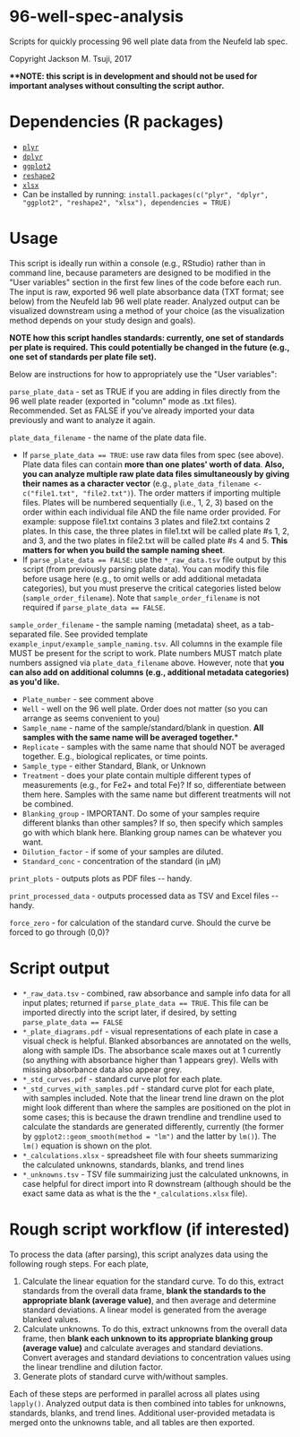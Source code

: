 # 96-well-spec-analysis
Scripts for quickly processing 96 well plate data from the Neufeld lab spec.

Copyright Jackson M. Tsuji, 2017

__**NOTE: this script is in development and should not be used for important analyses without consulting the script author.__

# Dependencies (R packages)
* [`plyr`](https://cran.r-project.org/web/packages/plyr/index.html)
* [`dplyr`](http://dplyr.tidyverse.org)
* [`ggplot2`](http://ggplot2.tidyverse.org)
* [`reshape2`](https://cran.r-project.org/web/packages/reshape2/index.html)
* [`xlsx`](https://cran.r-project.org/web/packages/xlsx/index.html)
* Can be installed by running: `install.packages(c("plyr", "dplyr", "ggplot2", "reshape2", "xlsx"), dependencies = TRUE)`

# Usage
This script is ideally run within a console (e.g., RStudio) rather than in command line, because parameters are designed to be modified in the "User variables" section in the first few lines of the code before each run. The input is raw, exported 96 well plate absorbance data (TXT format; see below) from the Neufeld lab 96 well plate reader. Analyzed output can be visualized downstream using a method of your choice (as the visualization method depends on your study design and goals).

**NOTE how this script handles standards: currently, one set of standards per plate is required. This could potentially be changed in the future (e.g., one set of standards per plate file set).**

Below are instructions for how to appropriately use the "User variables":

```parse_plate_data``` - set as TRUE if you are adding in files directly from the 96 well plate reader (exported in "column" mode as .txt files). Recommended. Set as FALSE if you've already imported your data previously and want to analyze it again.

```plate_data_filename``` - the name of the plate data file.
- If ```parse_plate_data == TRUE```: use raw data files from spec (see above). Plate data files can contain **more than one plates' worth of data**. **Also, you can analyze multiple raw plate data files simultaneously by giving their names as a character vector** (e.g., ```plate_data_filename <- c("file1.txt", "file2.txt")```). The order matters if importing multiple files. Plates will be numbered sequentially (i.e., 1, 2, 3) based on the order within each individual file AND the file name order provided. For example: suppose file1.txt contains 3 plates and file2.txt contains 2 plates. In this case, the three plates in file1.txt will be called plate #s 1, 2, and 3, and the two plates in file2.txt will be called plate #s 4 and 5. **This matters for when you build the sample naming sheet**.
- If ```parse_plate_data == FALSE```: use the ```*_raw_data.tsv``` file output by this script (from previously parsing plate data). You can modify this file before usage here (e.g., to omit wells or add additional metadata categories), but you must preserve the critical categories listed below (```sample_order_filename```). Note that ```sample_order_filename``` is not required if ```parse_plate_data == FALSE```.

```sample_order_filename``` - the sample naming (metadata) sheet, as a tab-separated file. See provided template ```example_input/example_sample_naming.tsv```. All columns in the example file MUST be present for the script to work. Plate numbers MUST match plate numbers assigned via ```plate_data_filename``` above. However, note that **you can also add on additional columns (e.g., additional metadata categories) as you'd like.**
- ```Plate_number``` - see comment above
- ```Well``` - well on the 96 well plate. Order does not matter (so you can arrange as seems convenient to you)
- ```Sample_name``` - name of the sample/standard/blank in question. **All samples with the same name will be averaged together.***
- ```Replicate``` - samples with the same name that should NOT be averaged together. E.g., biological replicates, or time points.
- ```Sample_type``` - either Standard, Blank, or Unknown
- ```Treatment``` - does your plate contain multiple different types of measurements (e.g., for Fe2+ and total Fe)? If so, differentiate between them here. Samples with the same name but different treatments will not be combined.
- ```Blanking_group``` - IMPORTANT. Do some of your samples require different blanks than other samples? If so, then specify which samples go with which blank here. Blanking group names can be whatever you want.
- ```Dilution_factor``` - if some of your samples are diluted.
- ```Standard_conc``` - concentration of the standard (in µM)

```print_plots``` - outputs plots as PDF files -- handy.

```print_processed_data``` - outputs processed data as TSV and Excel files -- handy.

```force_zero``` - for calculation of the standard curve. Should the curve be forced to go through (0,0)?

# Script output
- ```*_raw_data.tsv``` - combined, raw absorbance and sample info data for all input plates; returned if ```parse_plate_data == TRUE```. This file can be imported directly into the script later, if desired, by setting ```parse_plate_data == FALSE```
- ```*_plate_diagrams.pdf``` - visual representations of each plate in case a visual check is helpful. Blanked absorbances are annotated on the wells, along with sample IDs. The absorbance scale maxes out at 1 currently (so anything with absorbance higher than 1 appears grey). Wells with missing absorbance data also appear grey.
- ```*_std_curves.pdf``` - standard curve plot for each plate.
- ```*_std_curves_with_samples.pdf``` - standard curve plot for each plate, with samples included. Note that the linear trend line drawn on the plot might look different than where the samples are positioned on the plot in some cases; this is because the drawn trendline and trendline used to calculate the standards are generated differently, currently (the former by ```ggplot2::geom_smooth(method = "lm")``` and the latter by ```lm()```). The ```lm()``` equation is shown on the plot.
- ```*_calculations.xlsx``` - spreadsheet file with four sheets summarizing the calculated unknowns, standards, blanks, and trend lines
- ```*_unknowns.tsv``` - TSV file summairizing just the calculated unknowns, in case helpful for direct import into R downstream (although should be the exact same data as what is the the ```*_calculations.xlsx``` file).

# Rough script workflow (if interested)
To process the data (after parsing), this script analyzes data using the following rough steps. For each plate,
1. Calculate the linear equation for the standard curve. To do this, extract standards from the overall data frame, **blank the standards to the appropriate blank (average value)**, and then average and determine standard deviations. A linear model is generated from the average blanked values.
2. Calculate unknowns. To do this, extract unknowns from the overall data frame, then **blank each unknown to its appropriate blanking group (average value)** and calculate averages and standard deviations. Convert averages and standard deviations to concentration values using the linear trendline and dilution factor.
3. Generate plots of standard curve with/without samples.

Each of these steps are performed in parallel across all plates using ```lapply()```. Analyzed output data is then combined into tables for unknowns, standards, blanks, and trend lines. Additional user-provided metadata is merged onto the unknowns table, and all tables are then exported.
